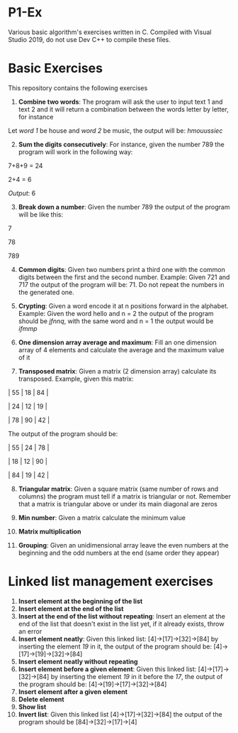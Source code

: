 # P1-Ex
 Various basic algorithm's exercises written in C. Compiled with Visual Studio 2019, do not use Dev C++ to compile these files.

# Basic Exercises
This repository contains the following exercises

1. **Combine two words**: The program will ask the user to input text 1 and text 2 and it will return a combination between the words letter by letter, for instance

Let *word 1* be house and *word 2* be music, the output will be: *hmouussiec*

2. **Sum the digits consecutively**: For instance, given the number 789 the program will work in the following way:

7+8+9 = 24


2+4 = 6

*Output*: 6

3. **Break down a number**: Given the number 789 the output of the program will be like this:

7

78

789


4. **Common digits**: Given two numbers print a third one with the common digits between the first and the second number. Example: Given 721 and 717 the output of the program will be: 71. Do not repeat the numbers in the generated one.

5. **Crypting**: Given a word encode it at n positions forward in the alphabet. Example: Given the word hello and n = 2 the output of the program should be *jfnnq*, with the same word and n = 1 the output would be *ifmmp*

6. **One dimension array average and maximum**: Fill an one dimension array of 4 elements and calculate the average and the maximum value of it

7. **Transposed matrix**: Given a matrix (2 dimension array) calculate its transposed. Example, given this matrix:

| 55 | 18 | 84 |

| 24 | 12 | 19 |

| 78 | 90 | 42 |

The output of the program should be:

| 55 | 24 | 78 |

| 18 | 12 | 90 |

| 84 | 19 | 42 |

8. **Triangular matrix**: Given a square matrix (same number of rows and columns) the program must tell if a matrix is triangular or not. Remember that a matrix is triangular above or under its main diagonal are zeros

9. **Min number**: Given a matrix calculate the minimum value

10. **Matrix multiplication**

11. **Grouping**: Given an unidimensional array leave the even numbers at the beginning and the odd numbers at the end (same order they appear)

# Linked list management exercises

1. **Insert element at the beginning of the list**
2. **Insert element at the end of the list**
3. **Insert at the end of the list without repeating**: Insert an element at the end of the list that doesn't exist in the list yet, if it already exists, throw an error
4. **Insert element neatly**: Given this linked list: [4]->[17]->[32]->[84] by inserting the element *19* in it, the output of the program should be: [4]->[17]->[19]->[32]->[84]
5. **Insert element neatly without repeating**
6. **Insert element before a given element**: Given this linked list: [4]->[17]->[32]->[84] by inserting the element *19* in it before the *17*, the output of the program should be: [4]->[19]->[17]->[32]->[84]
7. **Insert element after a given element**
8. **Delete element**
11. **Show list**
12. **Invert list**: Given this linked list [4]->[17]->[32]->[84] the output of the program should be [84]->[32]->[17]->[4]